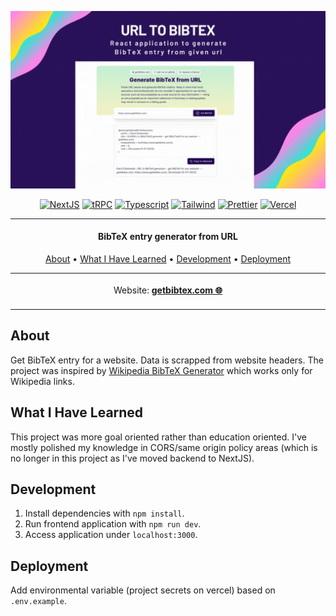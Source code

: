 ![vscode-portfolio banner](./docs/animation.gif)

<div align="center">

[![NextJS](https://img.shields.io/badge/NextJS-blueviolet.svg?style=flat-square&logo=react&color=3a005a&logoColor=white)](/#)
[![tRPC](https://img.shields.io/badge/tRPC-blueviolet.svg?style=flat-square&logo=trpc&color=3a005a&logoColor=white)](/#)
[![Typescript](https://img.shields.io/badge/typescript-blueviolet.svg?style=flat-square&logo=typescript&color=3a005a&logoColor=white)](/#)
[![Tailwind](https://img.shields.io/badge/tailwind-blueviolet.svg?style=flat-square&logo=tailwindcss&color=3a005a&logoColor=white)](/#)
[![Prettier](https://img.shields.io/badge/prettier-blueviolet.svg?style=flat-square&logo=prettier&color=3a005a&logoColor=white)](/#)
[![Vercel](https://img.shields.io/badge/vercel-blueviolet.svg?style=flat-square&logo=vercel&color=3a005a&logoColor=white)](/#)
</div>

***

<h4 align="center">BibTeX entry generator from URL</h4>


<p align="center">
  <a href="#about">About</a> •
  <a href="#what-i-have-learned">What I Have Learned</a> •
  <a href="#development">Development</a> •
  <a href="#deployment">Deployment</a>
</p>

<p align="center">
<table>
<tbody>
<td align="center">
<img width="2000" height="0"><br>
Website: <b><a href="https://getbibtex.com/">getbibtex.com 🌐</a></b><br>
<img width="2000" height="0">
</td>
</tbody>
</table>
</p>

## About

Get BibTeX entry for a website. Data is scrapped from website headers. The project was inspired by [Wikipedia BibTeX Generator](https://irl.github.io/bibwiki/) which works only for Wikipedia links.

## What I Have Learned

This project was more goal oriented rather than education oriented. I've mostly polished my knowledge in CORS/same origin policy areas (which is no longer in this project as I've moved backend to NextJS).

## Development

1. Install dependencies with `npm install`.
1. Run frontend application with `npm run dev`.
1. Access application under `localhost:3000`.

## Deployment

Add environmental variable (project secrets on vercel) based on `.env.example`.

